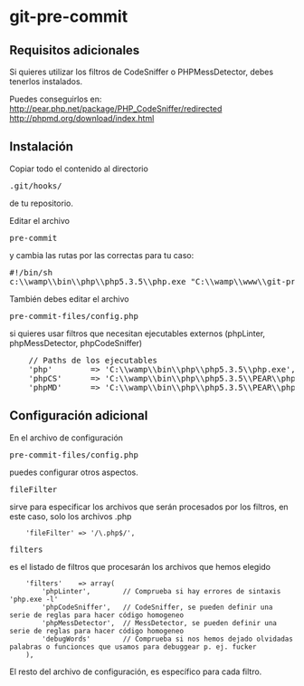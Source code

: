 git-pre-commit
==============


Requisitos adicionales
-----------------------

Si quieres utilizar los filtros de CodeSniffer o PHPMessDetector, debes tenerlos instalados.

Puedes conseguirlos en:
http://pear.php.net/package/PHP_CodeSniffer/redirected
http://phpmd.org/download/index.html


Instalación
------------

Copiar todo el contenido al directorio <pre>.git/hooks/</pre> de tu repositorio.


Editar el archivo <pre>pre-commit</pre> y cambia las rutas por las correctas para tu caso:

<pre>
#!/bin/sh
c:\\wamp\\bin\\php\\php5.3.5\\php.exe "C:\\wamp\\www\\git-pre-commit\\.git\\hooks\\pre-commit-files\\pre-commit.php"
</pre>


También debes editar el archivo <pre>pre-commit-files/config.php</pre> si quieres usar filtros que necesitan ejecutables externos (phpLinter, phpMessDetector, phpCodeSniffer)

<pre>
    // Paths de los ejecutables
    'php'        => 'C:\\wamp\\bin\\php\\php5.3.5\\php.exe',
    'phpCS'      => 'C:\\wamp\\bin\\php\\php5.3.5\\PEAR\\phpcs.bat',
    'phpMD'      => 'C:\\wamp\\bin\\php\\php5.3.5\\PEAR\\phpmd.bat',	
</pre>



Configuración adicional
-----------------------

En el archivo de configuración <pre>pre-commit-files/config.php</pre> puedes configurar otros aspectos.


<pre>fileFilter</pre> sirve para especificar los archivos que serán procesados por los filtros, en este caso, solo los archivos .php

```
	'fileFilter' => '/\.php$/',
```


<pre>filters</pre> es el listado de filtros que procesarán los archivos que hemos elegido

```
    'filters'    => array(
        'phpLinter',        // Comprueba si hay errores de sintaxis 'php.exe -l'
        'phpCodeSniffer',   // CodeSniffer, se pueden definir una serie de reglas para hacer código homogeneo
        'phpMessDetector',  // MessDetector, se pueden definir una serie de reglas para hacer código homogeneo
        'debugWords'        // Comprueba si nos hemos dejado olvidadas palabras o funcionces que usamos para debuggear p. ej. fucker
    ),
```


El resto del archivo de configuración, es específico para cada filtro.